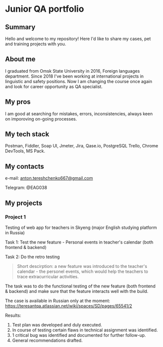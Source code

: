 # Junior QA portfolio

## Summary

Hello and welcome to my repository! 
Here I'd like to share my cases, pet and training projects with you.

## About me
I graduated from Omsk State University in 2016, Foreign languages department. 
Since 2018 I've been working at international projects in linguistic and safety positions. 
Now I am changing the course once again and look for career opportunity as QA specialist. 

## My pros

I am good at searching for mistakes, errors, inconsistencies, always keen on imporoving on-going processes. 

## My tech stack

Postman, Fiddler, Soap UI, Jmeter, Jira, Qase.io, PostgreSQL Trello, Chrome DevTools, MS Pack.

## My contacts

e-mail: anton.tereshchenko667@gmail.com

Telegram: @EAG038

## My projects

### Project 1 
Testing of web app for teachers in Skyeng (major English studying platform in Russia)

Task 1: Test the new feature - Personal events in teacher's calendar (both frontend & backend)

Task 2: Do the retro testing

>Short descirption: a new feature was introduced to the teacher's calendar - the personel events, which would help the teachers to trace extracurricular activities. 

The task was to do the functional testing of the new feature (both frontend & backend) and make sure that the feature interacts well with the build. 

The case is available in Russian only at the moment: https://teresantqa.atlassian.net/wiki/spaces/SD/pages/65541/2

Results: 
1. Test plan was developed and duly executed.
2. In course of testing certain flaws in technical assignment was identified.
3. 1 critical bug was identified and documented for further follow-up.
4. General recommendations drafted.

